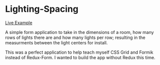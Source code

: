# Lighting-Spacing

[Live Example](https://natac13.github.io/Lighting-Spacing/)

A simple form application to take in the dimensions of a room, how many rows of
lights there are and how many lights per row; resulting in the measurments
between the light centers for install.

This was a perfect application to help teach myself CSS Grid and Formik instead
of Redux-Form. I wanted to build the app without Redux this time.
